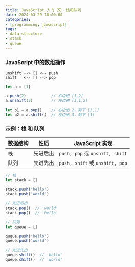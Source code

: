 ```yaml
---
title: JavaScript 入门（5）：栈和队列
date: 2024-03-29 18:00:00
categories:
- [programming, javascript]
tags: 
- data-structure
- stack
- queue
---
```


### JavaScript 中的数组操作

```
unshift --> [] <-- push
shift   <-- [] --> pop
```

```javascript
let a = [1]

a.push(2)           // 右边进 [1,2]
a.unshift(3)        // 左边进 [3,1,2]

let b1 = a.pop()    // 右边出 2，剩下 [3,1]
let b2 = a.shift()  // 左边出 3，剩下 [1]
```

### 示例：栈 和 队列

| 数据结构 | 性质 | JavaScript 实现 |
| --- | --- | --- |
| 栈 | 先进后出 | `push, pop` 或 `unshift, shift` |
| 队列 | 先进先出 | `push, shift` 或 `unshift, pop` |

```javascript
// 栈
let stack = []

stack.push('hello')
stack.push('world')

// 先进后出
stack.pop()  // 'world'
stack.pop()  // 'hello'
```

```javascript
// 队列
let queue = []

quque.push('hello')
queue.push('world')

// 先进先出
queue.shift()  // 'hello'
queue.shift()  // 'world'
```